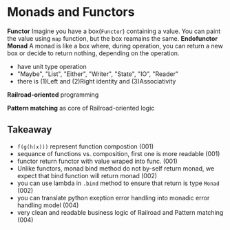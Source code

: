 # Monads and Functors

**Functor** Imagine you have a box(`Functor`) containing a value. You can paint the value using `map` function, but the box reamains the same.
**Endofunctor**
**Monad** A monad is like a box where, during operation, you can return a new box or decide to return nothing, depending on the operation.
- have unit type operation
- "Maybe", "List", "Either", "Writer", "State", "IO", "Reader" 
- there is (1)Left and (2)Right identity and (3)Associativity


**Railroad-oriented** programming 

**Pattern matching** as core of Railroad-oriented logic

## Takeaway

- `f(g(h(x)))` represent function compostion (001)
- sequance of functions vs. composition, first one is more readable (001) 
- functor return functor with value wraped into func. (001)
- Unlike functors, monad bind method do not by-self return monad, we expect that bind function will return monad (002)
- you can use lambda in `.bind` method to ensure that return is type `Monad` (002)
- you can translate python exeption error handling into monadic error handling model (004)
- very clean and readable business logic of Railroad and Pattern matching (004)
